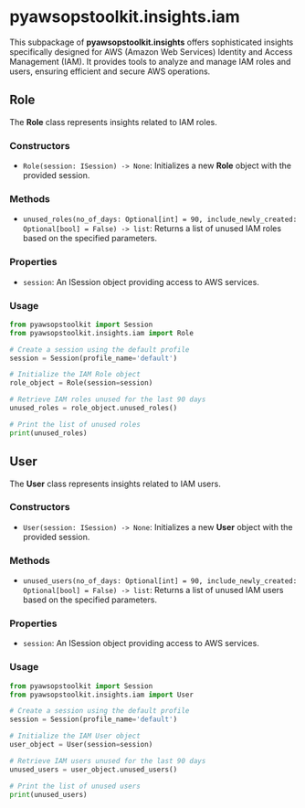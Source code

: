 # pyawsopstoolkit.insights.iam

This subpackage of **pyawsopstoolkit.insights** offers sophisticated insights specifically designed for AWS (Amazon Web
Services) Identity and Access Management (IAM). It provides tools to analyze and manage IAM roles and users, ensuring
efficient and secure AWS operations.

## Role

The **Role** class represents insights related to IAM roles.

### Constructors

- `Role(session: ISession) -> None`: Initializes a new **Role** object with the provided session.

### Methods

- `unused_roles(no_of_days: Optional[int] = 90, include_newly_created: Optional[bool] = False) -> list`: Returns a list
  of unused IAM roles based on the specified parameters.

### Properties

- `session`: An ISession object providing access to AWS services.

### Usage

```python
from pyawsopstoolkit import Session
from pyawsopstoolkit.insights.iam import Role

# Create a session using the default profile
session = Session(profile_name='default')

# Initialize the IAM Role object
role_object = Role(session=session)

# Retrieve IAM roles unused for the last 90 days
unused_roles = role_object.unused_roles()

# Print the list of unused roles
print(unused_roles)
```

## User

The **User** class represents insights related to IAM users.

### Constructors

- `User(session: ISession) -> None`: Initializes a new **User** object with the provided session.

### Methods

- `unused_users(no_of_days: Optional[int] = 90, include_newly_created: Optional[bool] = False) -> list`: Returns a list
  of unused IAM users based on the specified parameters.

### Properties

- `session`: An ISession object providing access to AWS services.

### Usage

```python
from pyawsopstoolkit import Session
from pyawsopstoolkit.insights.iam import User

# Create a session using the default profile
session = Session(profile_name='default')

# Initialize the IAM User object
user_object = User(session=session)

# Retrieve IAM users unused for the last 90 days
unused_users = user_object.unused_users()

# Print the list of unused users
print(unused_users)
```